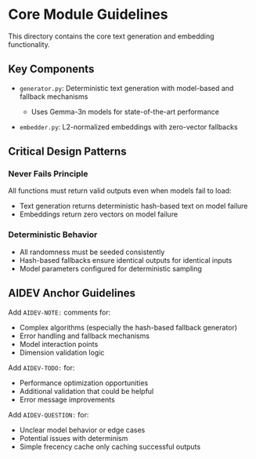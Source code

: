 # Core Module Guidelines

This directory contains the core text generation and embedding functionality.

## Key Components

- `generator.py`: Deterministic text generation with model-based and fallback mechanisms
  - Uses Gemma-3n models for state-of-the-art performance
  
- `embedder.py`: L2-normalized embeddings with zero-vector fallbacks

## Critical Design Patterns

### Never Fails Principle
All functions must return valid outputs even when models fail to load:
- Text generation returns deterministic hash-based text on model failure
- Embeddings return zero vectors on model failure

### Deterministic Behavior
- All randomness must be seeded consistently
- Hash-based fallbacks ensure identical outputs for identical inputs
- Model parameters configured for deterministic sampling

## AIDEV Anchor Guidelines

Add `AIDEV-NOTE:` comments for:
- Complex algorithms (especially the hash-based fallback generator)
- Error handling and fallback mechanisms
- Model interaction points
- Dimension validation logic

Add `AIDEV-TODO:` for:
- Performance optimization opportunities
- Additional validation that could be helpful
- Error message improvements

Add `AIDEV-QUESTION:` for:
- Unclear model behavior or edge cases
- Potential issues with determinism
- Simple frecency cache only caching successful outputs
